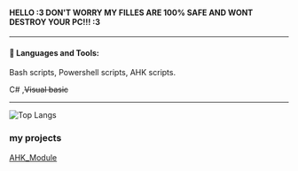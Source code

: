 ####  HELLO :3 DON'T WORRY MY FILLES ARE 100% SAFE AND WONT DESTROY YOUR PC!!! :3

------------



#### 🧰 Languages and Tools:


Bash scripts, Powershell scripts, AHK scripts.

C# ,~~Visual basic~~

------------


![Top Langs](https://github-readme-stats.vercel.app/api/top-langs/?username=xmaxrayx&theme=tokyonight)

### my projects

[AHK_Module](AHK_Module/README.md)
